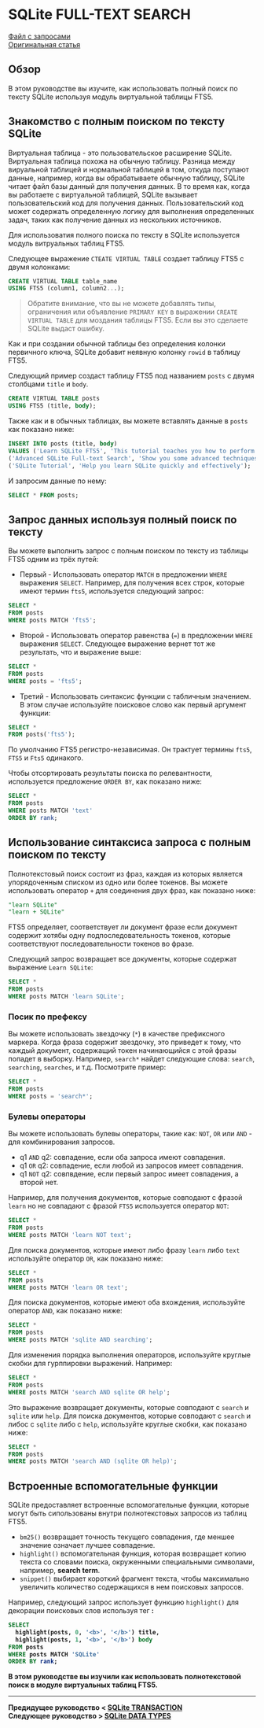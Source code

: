 # SQLite FULL-TEXT SEARCH #########################

[Файл с запросами][querys]   
[Оригинальная статья][origin]

[querys]: ./querys.sql
[origin]: https://www.sqlitetutorial.net/sqlite-full-text-search/

## Обзор ##############################

В этом руководстве вы изучите, как использовать полный поиск по тексту SQLite используя модуль виртуальной таблицы FTS5.

## Знакомство с полным поиском по тексту SQLite

Виртуальная таблица - это пользовательское расширение SQLite. Виртуальная таблица похожа на обычную таблицу. Разница между вируальной таблицей и нормальной таблицей в том, откуда поступают данные, например, когда вы обрабатываете обычную таблицу, SQLite читает файл базы данный для получения данных. В то время как, когда вы работаете с виртуальной таблицей, SQLite вызывает пользовательский код для получения данных. Пользовательский код может содержать определенную логику для выполнения определенных задач, таких как получение данных из нескольких источников.

Для использоватия полного поиска по тексту в SQLite используется модуль витруальных таблиц FTS5.

Следующее выражение `CTEATE VIRTUAL TABLE` создает таблицу FTS5 с двумя колонками:

~~~ SQL ~~~~~~~~~~~~~~~~~~~~~~~~~~~~~~~
CREATE VIRTUAL TABLE table_name
USING FTS5 (column1, column2...);
~~~~~~~~~~~~~~~~~~~~~~~~~~~~~~~~~~~~~~~

> Обратите внимание, что вы не можете добавлять типы, ограничения или объявление `PRIMARY KEY` в выражении `CREATE VIRTUAL TABLE` для моздания таблицы FTS5. Если вы это сделаете SQLite выдаст ошибку.

Как и при создании обычной таблицы без определения колонки первичного ключа, SQLite добавит неявную колонку `rowid` в таблицу FTS5.

Следующий пример создаст таблицу FTS5 под названием `posts` с двумя столбцами `title` и `body`.

~~~ SQL ~~~~~~~~~~~~~~~~~~~~~~~~~~~~~~~
CREATE VIRTUAL TABLE posts
USING FTS5 (title, body);
~~~~~~~~~~~~~~~~~~~~~~~~~~~~~~~~~~~~~~~

Также как и в обычных таблицах, вы можете вставлять данные в `posts` как показано ниже:

~~~ SQL ~~~~~~~~~~~~~~~~~~~~~~~~~~~~~~~
INSERT INTO posts (title, body)
VALUES ('Learn SQLite FTS5', 'This tutorial teaches you how to perform full-text search in SQLite using FTS5'),
('Advanced SQLite Full-text Search', 'Show you some advanced techniques in SQLite full-text searching'),
('SQLite Tutorial', 'Help you learn SQLite quickly and effectively');
~~~~~~~~~~~~~~~~~~~~~~~~~~~~~~~~~~~~~~~

И запросим данные по нему:

~~~ SQL ~~~~~~~~~~~~~~~~~~~~~~~~~~~~~~~
SELECT * FROM posts;
~~~~~~~~~~~~~~~~~~~~~~~~~~~~~~~~~~~~~~~

## Запрос данных используя полный поиск по тексту

Вы можете выполнить запрос с полным поиском по тексту из таблицы FTS5 одним из трёх путей:

- Первый - Использовать оператор `MATCH` в предложении `WHERE` выражения `SELECT`. Например, для получения всех строк, которые имеют термин `fts5`, используется следующий запрос:

~~~ SQL ~~~~~~~~~~~~~~~~~~~~~~~~~~~~~~~
SELECT *
FROM posts
WHERE posts MATCH 'fts5';
~~~~~~~~~~~~~~~~~~~~~~~~~~~~~~~~~~~~~~~

- Второй - Использовать оператор равенства (`=`) в предложении `WHERE` выражения `SELECT`. Следующее выражение вернет тот же результать, что и выражение выше:

~~~ SQL ~~~~~~~~~~~~~~~~~~~~~~~~~~~~~~~
SELECT *
FROM posts
WHERE posts = 'fts5';
~~~~~~~~~~~~~~~~~~~~~~~~~~~~~~~~~~~~~~~

- Третий - Использовать синтаксис функции с табличным значением. В этом случае используйте поисковое слово как первый аргумент функции:

~~~ SQL ~~~~~~~~~~~~~~~~~~~~~~~~~~~~~~~
SELECT *
FROM posts('fts5');
~~~~~~~~~~~~~~~~~~~~~~~~~~~~~~~~~~~~~~~

По умолчанию FTS5 регистро-независимая. Он трактует термины `fts5`, `FTS5` и `Fts5` одинакого.

Чтобы отсортировать результаты поиска по релевантности, используется предложение `ORDER BY`, как показано ниже:

~~~ SQL ~~~~~~~~~~~~~~~~~~~~~~~~~~~~~~~
SELECT *
FROM posts
WHERE posts MATCH 'text'
ORDER BY rank;
~~~~~~~~~~~~~~~~~~~~~~~~~~~~~~~~~~~~~~~

## Использование синтаксиса запроса с полным поиском по тексту

Полнотекстовый поиск состоит из фраз, каждая из которых является упорядоченным списком из одно или более токенов. Вы можете использовать оператор `+` для соединения двух фраз, как показано ниже:

~~~ SQL ~~~~~~~~~~~~~~~~~~~~~~~~~~~~~~~
"learn SQLite"
"learn + SQLite"
~~~~~~~~~~~~~~~~~~~~~~~~~~~~~~~~~~~~~~~

FTS5 определяет, соответствует ли документ фразе если документ содержит хотябы одну подпоследовательность токенов, которые соответствуют последовательности токенов во фразе.

Следующий запрос возвращает все документы, которые содержат выражение `Learn SQLite`: 

~~~ SQL ~~~~~~~~~~~~~~~~~~~~~~~~~~~~~~~
SELECT *
FROM posts
WHERE posts MATCH 'learn SQLite';
~~~~~~~~~~~~~~~~~~~~~~~~~~~~~~~~~~~~~~~

### Посик по префексу

Вы можете использовать звездочку (`*`) в качестве префиксного маркера. Когда фраза содержит звездочку, это приведет к тому, что каждый документ, содержащий токен начинающийся с этой фразы попадет в выборку. Например, `search*` найдет следующие слова: `search`, `searching`, `searches`, и т.д. Посмотрите пример:

~~~ SQL ~~~~~~~~~~~~~~~~~~~~~~~~~~~~~~~
SELECT *
FROM posts
WHERE posts = 'search*';
~~~~~~~~~~~~~~~~~~~~~~~~~~~~~~~~~~~~~~~

### Булевы операторы

Вы можете использовать булевы операторы, такие как: `NOT`, `OR` или `AND` - для комбинирования запросов.

- q1 `AND` q2: совпадение, если оба запроса имеют совпадения.
- q1 `OR` q2: совпадение, если любой из запросов имеет совпадения.
- q1 `NOT` q2: совпвдение, если первый запрос имеет совпадения, а второй нет.

Например, для получения документов, которые совподают с фразой `learn` но не совпадают с фразой `FTS5` используется оператор `NOT`:

~~~ SQL ~~~~~~~~~~~~~~~~~~~~~~~~~~~~~~~
SELECT *
FROM posts
WHERE posts MATCH 'learn NOT text';
~~~~~~~~~~~~~~~~~~~~~~~~~~~~~~~~~~~~~~~

Для поиска документов, которые имеют либо фразу `learn` либо `text` используйте оператор `OR`, как показано ниже:

~~~ SQL ~~~~~~~~~~~~~~~~~~~~~~~~~~~~~~~
SELECT *
FROM posts
WHERE posts MATCH 'learn OR text';
~~~~~~~~~~~~~~~~~~~~~~~~~~~~~~~~~~~~~~~

Для поиска документов, которые имеют оба вхождения, используйте оператор `AND`, как показано ниже:

~~~ SQL ~~~~~~~~~~~~~~~~~~~~~~~~~~~~~~~
SELECT *
FROM posts
WHERE posts MATCH 'sqlite AND searching';
~~~~~~~~~~~~~~~~~~~~~~~~~~~~~~~~~~~~~~~

Для изменения порядка выполнения операторов, используйте круглые скобки для гурппировки выражений. Например:

~~~ SQL ~~~~~~~~~~~~~~~~~~~~~~~~~~~~~~~
SELECT *
FROM posts
WHERE posts MATCH 'search AND sqlite OR help';
~~~~~~~~~~~~~~~~~~~~~~~~~~~~~~~~~~~~~~~

Это выражение возвращает документы, которые совподают с `search` и `sqlite` или `help`. Для поиска документов, которые совподают с `search` и либос с `sqlite` либо с `help`, используйте круглые скобки, как показано ниже:

~~~ SQL ~~~~~~~~~~~~~~~~~~~~~~~~~~~~~~~
SELECT *
FROM posts
WHERE posts MATCH 'search AND (sqlite OR help)';
~~~~~~~~~~~~~~~~~~~~~~~~~~~~~~~~~~~~~~~

## Встроенные вспомогательные функции

SQLite предоставляет встроенные вспомогательные функции, которые могут быть сипользованы внутри полнотекстовых запросов из таблиц FTS5.

- `bm25()` возвращает точность текущего совпадения, где меншее значение означает лучшее совпадение.
- `highlight()` вспомогательная функция, которая возвращает копию текста со словами поиска, окруженными специальными символами, например, <b>search term</b>.
- `snippet()` выбирает короткий фрагмент текста, чтобы максимально увеличить количество содержащихся в нем поисковых запросов.

Например, следующий запрос использует функцию `highlight()` для декорации поисковых слов используя тег <b>:

~~~ SQL ~~~~~~~~~~~~~~~~~~~~~~~~~~~~~~~
SELECT 
  highlight(posts, 0, '<b>', '</b>') title,
  highlight(posts, 1, '<b>', '</b>') body
FROM posts
WHERE posts MATCH 'SQLite'
ORDER BY rank;
~~~~~~~~~~~~~~~~~~~~~~~~~~~~~~~~~~~~~~~

В этом руководстве вы изучили как использовать полнотекстовой поиск в модуле виртуальных таблиц FTS5.

---------------------------------------

Предидущее руководство < [SQLite TRANSACTION][prev]  
Следующее руководство > [SQLite DATA TYPES][next]

[prev]: ../29_Transaction/translate.md
[next]: ../31_DataTypes/translate.md